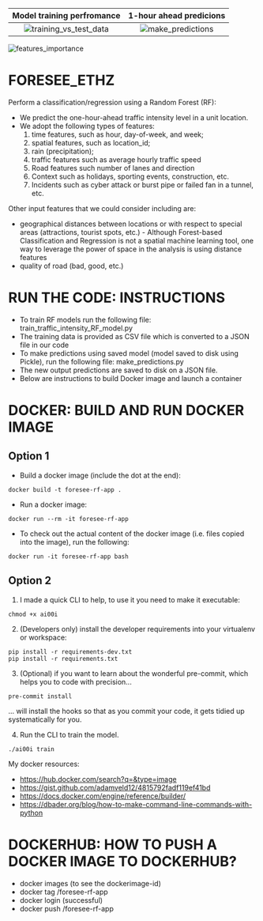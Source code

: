 

Model training perfromance    |  1-hour ahead predicions 
:-------------------------:|:-------------------------:
![training_vs_test_data](https://user-images.githubusercontent.com/16349565/105021136-7dd22000-5a48-11eb-83a3-57ffb2b9101b.png)  | ![make_predictions](https://user-images.githubusercontent.com/16349565/105020775-08fee600-5a48-11eb-8e70-540e4a7c3ad3.png)

![features_importance](https://user-images.githubusercontent.com/16349565/105380381-1b2a8100-5c0e-11eb-905d-93724d82d553.png)


# FORESEE_ETHZ
Perform a classification/regression using a Random Forest (RF):
- We predict the one-hour-ahead traffic intensity level in a unit location. 
- We adopt the following types of features: 
  1) time features, such as hour, day-of-week, and week; 
  2) spatial features, such as location_id; 
  3) rain (precipitation); 
  4) traffic features such as average hourly traffic speed
  5) Road features such number of lanes and direction
  6) Context such as holidays, sporting events, construction, etc.  
  7) Incidents such as cyber attack or burst pipe or failed fan in a tunnel, etc.  

Other input features that we could consider including are:
- geographical distances between locations or with respect to special areas (attractions, tourist spots, etc.) - Although Forest-based Classification and Regression is not a spatial machine learning tool, one way to leverage the power of space in the  analysis is using distance features
- quality of road (bad, good, etc.)

# RUN THE CODE: INSTRUCTIONS
- To train RF models run the following file: train_traffic_intensity_RF_model.py
- The training data is provided as CSV file which is converted to a JSON file in our code
- To make predictions using saved model (model saved to disk using Pickle), run the following file:  make_predictions.py
- The new output predictions are saved to disk on a JSON file.
- Below are instructions to build Docker image and launch a container

# DOCKER: BUILD AND RUN DOCKER IMAGE
## Option 1
- Build a docker image (include the dot at the end): 
```
docker build -t foresee-rf-app .
```

- Run a docker image: 
```
docker run --rm -it foresee-rf-app
```

- To check out the actual content of the docker image (i.e. files copied into the image), run the following: 
```
docker run -it foresee-rf-app bash
```


## Option 2

1. I made a quick CLI to help, to use it you need to make it executable:
```
chmod +x ai00i
```

2. (Developers only) install the developer requirements into your virtualenv or workspace:
```
pip install -r requirements-dev.txt
pip install -r requirements.txt
```

3. (Optional) if you want to learn about the wonderful pre-commit, which helps you to code with precision...
```
pre-commit install
```
... will install the hooks so that as you commit your code, it gets tidied up systematically for you.

4. Run the CLI to train the model.
```
./ai00i train
```


My docker resources:
- https://hub.docker.com/search?q=&type=image
- https://gist.github.com/adamveld12/4815792fadf119ef41bd
- https://docs.docker.com/engine/reference/builder/
- https://dbader.org/blog/how-to-make-command-line-commands-with-python

# DOCKERHUB: HOW TO PUSH A DOCKER IMAGE TO DOCKERHUB?
- docker images (to see the dockerimage-id)
- docker tag <dockerimage-id> <dockerhub-user-id>/foresee-rf-app
- docker login (successful)
- docker push <dockerhub-id>/foresee-rf-app



